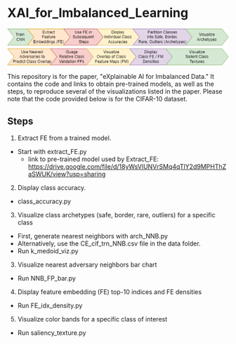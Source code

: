 # XAI_for_Imbalanced_Learning

![Framework](/framework1.png)

This repository is for the paper, "eXplainable AI for Imbalanced Data."
It contains the code and links to obtain pre-trained models, as well as the steps, to reproduce several of the visualizations listed in the paper.  Please note that the code provided below is for the CIFAR-10 dataset.
## Steps
1. Extract FE from a trained model.
  - Start with extract_FE.py
    - link to pre-trained model used by Extract_FE: https://drive.google.com/file/d/18yWsVlUNVrSMq4qTlY2d9MPHThZaSWUK/view?usp=sharing
2. Display class accuracy.
  - class_accuracy.py
3. Visualize class archetypes (safe, border, rare, outliers) for a specific class
  - First, generate nearest neighbors with arch_NNB.py
  - Alternatively, use the CE_cif_trn_NNB.csv file in the data folder.
  - Run k_medoid_viz.py
3. Visualize nearest adversary neighbors bar chart
  - Run NNB_FP_bar.py 
4. Display feature embedding (FE) top-10 indices and FE densities
  - Run FE_idx_density.py
5. Visualize color bands for a specific class of interest
  - Run saliency_texture.py
    
    





